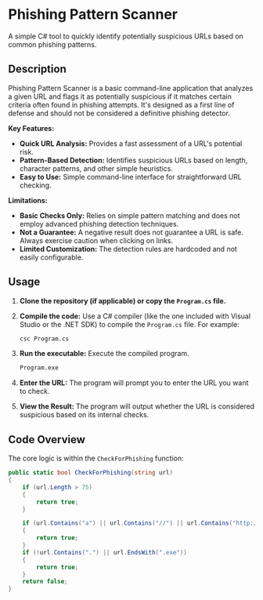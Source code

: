 # Phishing Pattern Scanner  

A simple C# tool to quickly identify potentially suspicious URLs based on common phishing patterns.  

## Description  

Phishing Pattern Scanner is a basic command-line application that analyzes a given URL and flags it as potentially suspicious if it matches certain criteria often found in phishing attempts. It's designed as a first line of defense and should not be considered a definitive phishing detector.  

**Key Features:**  

*   **Quick URL Analysis:**  Provides a fast assessment of a URL's potential risk.  
*   **Pattern-Based Detection:**  Identifies suspicious URLs based on length, character patterns, and other simple heuristics.  
*   **Easy to Use:** Simple command-line interface for straightforward URL checking.  

**Limitations:**  

*   **Basic Checks Only:** Relies on simple pattern matching and does not employ advanced phishing detection techniques.  
*   **Not a Guarantee:**  A negative result does not guarantee a URL is safe.  Always exercise caution when clicking on links.  
*   **Limited Customization:**  The detection rules are hardcoded and not easily configurable.  

## Usage  

1.  **Clone the repository (if applicable) or copy the `Program.cs` file.**  
2.  **Compile the code:**  Use a C# compiler (like the one included with Visual Studio or the .NET SDK) to compile the `Program.cs` file.  For example:  

    ```bash  
    csc Program.cs  
    ```  

3.  **Run the executable:** Execute the compiled program.  

    ```bash  
    Program.exe  
    ```  

4.  **Enter the URL:**  The program will prompt you to enter the URL you want to check.  

5.  **View the Result:** The program will output whether the URL is considered suspicious based on its internal checks.  

## Code Overview  

The core logic is within the `CheckForPhishing` function:  

```csharp  
public static bool CheckForPhishing(string url)  
{  
    if (url.Length > 75)  
    {  
        return true;  
    }  

    if (url.Contains("a") || url.Contains("//") || url.Contains("http://http"))  
    {  
        return true;  
    }  
    if (!url.Contains(".") || url.EndsWith(".exe"))  
    {  
        return true;  
    }  
    return false;  
}  
